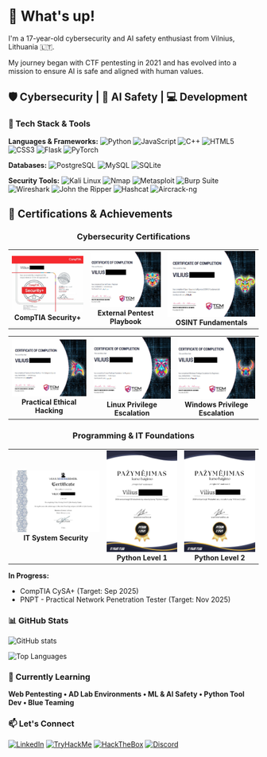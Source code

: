# 🤙 What's up!

I'm a 17-year-old cybersecurity and AI safety enthusiast from Vilnius, Lithuania 🇱🇹.

My journey began with CTF pentesting in 2021 and has evolved into a mission to ensure AI is safe and aligned with human values.

## 🛡️ Cybersecurity | 🤖 AI Safety | 💻 Development

### 🔧 Tech Stack & Tools

**Languages & Frameworks:**
![Python](https://img.shields.io/badge/Python-3776AB?style=for-the-badge&logo=python&logoColor=white)
![JavaScript](https://img.shields.io/badge/JavaScript-F7DF1E?style=for-the-badge&logo=javascript&logoColor=black)
![C++](https://img.shields.io/badge/C++-00599C?style=for-the-badge&logo=c%2B%2B&logoColor=white)
![HTML5](https://img.shields.io/badge/HTML5-E34F26?style=for-the-badge&logo=html5&logoColor=white)
![CSS3](https://img.shields.io/badge/CSS3-1572B6?style=for-the-badge&logo=css3&logoColor=white)
![Flask](https://img.shields.io/badge/Flask-000000?style=for-the-badge&logo=flask&logoColor=white)
![PyTorch](https://img.shields.io/badge/PyTorch-EE4C2C?style=for-the-badge&logo=pytorch&logoColor=white)

**Databases:**
![PostgreSQL](https://img.shields.io/badge/PostgreSQL-4169E1?style=for-the-badge&logo=postgresql&logoColor=white)
![MySQL](https://img.shields.io/badge/MySQL-4479A1?style=for-the-badge&logo=mysql&logoColor=white)
![SQLite](https://img.shields.io/badge/SQLite-003B57?style=for-the-badge&logo=sqlite&logoColor=white)

**Security Tools:**
![Kali Linux](https://img.shields.io/badge/Kali_Linux-557C94?style=for-the-badge&logo=kali-linux&logoColor=white)
![Nmap](https://img.shields.io/badge/Nmap-FFFFFF?style=for-the-badge&logo=nmap&logoColor=black)
![Metasploit](https://img.shields.io/badge/Metasploit-258FFA?style=for-the-badge&logo=metasploit&logoColor=white)
![Burp Suite](https://img.shields.io/badge/Burp_Suite-FF6633?style=for-the-badge&logo=burp-suite&logoColor=white)
![Wireshark](https://img.shields.io/badge/Wireshark-1679A7?style=for-the-badge&logo=wireshark&logoColor=white)
![John the Ripper](https://img.shields.io/badge/John_the_Ripper-000000?style=for-the-badge&logo=john-the-ripper&logoColor=white)
![Hashcat](https://img.shields.io/badge/Hashcat-000000?style=for-the-badge&logo=hashcat&logoColor=white)
![Aircrack-ng](https://img.shields.io/badge/Aircrack--ng-000000?style=for-the-badge&logo=aircrack-ng&logoColor=white)

## 📜 Certifications & Achievements

<div align="center">
  
### Cybersecurity Certifications
| | | |
|:-------------------------:|:-------------------------:|:-------------------------:|
| [![CompTIA Security+](https://github.com/ViliusDevX/ViliusDevX/raw/main/certificates/CompTIA%20Security%2B%20ce%20Certification.jpg)](https://github.com/ViliusDevX/ViliusDevX/raw/main/certificates/CompTIA%20Security%2B%20ce%20Certification.jpg) <br> **CompTIA Security+** | [![External Pentest Playbook](https://github.com/ViliusDevX/ViliusDevX/raw/main/certificates/External%20Pentest%20Playbook.jpg)](https://github.com/ViliusDevX/ViliusDevX/raw/main/certificates/External%20Pentest%20Playbook.jpg) <br> **External Pentest Playbook** | [![OSINT Fundamentals](https://github.com/ViliusDevX/ViliusDevX/raw/main/certificates/Open-Source%20Intelligence%20(OSINT)%20Fundamentals.jpg)](https://github.com/ViliusDevX/ViliusDevX/raw/main/certificates/Open-Source%20Intelligence%20(OSINT)%20Fundamentals.jpg) <br> **OSINT Fundamentals** |

| | | |
|:-------------------------:|:-------------------------:|:-------------------------:|
| [![Practical Ethical Hacking](https://github.com/ViliusDevX/ViliusDevX/raw/main/certificates/Practical%20Ethical%20Hacking.jpg)](https://github.com/ViliusDevX/ViliusDevX/raw/main/certificates/Practical%20Ethical%20Hacking.jpg) <br> **Practical Ethical Hacking** | [![Linux PrivEsc](https://github.com/ViliusDevX/ViliusDevX/raw/main/certificates/Linux%20Privilege%20Escalation.jpg)](https://github.com/ViliusDevX/ViliusDevX/raw/main/certificates/Linux%20Privilege%20Escalation.jpg) <br> **Linux Privilege Escalation** | [![Windows PrivEsc](https://github.com/ViliusDevX/ViliusDevX/raw/main/certificates/Windows%20Privilege%20Escalation.jpg)](https://github.com/ViliusDevX/ViliusDevX/raw/main/certificates/Windows%20Privilege%20Escalation.jpg) <br> **Windows Privilege Escalation** |

### Programming & IT Foundations
| | | |
|:-------------------------:|:-------------------------:|:-------------------------:|
| [![IT System Security](https://github.com/ViliusDevX/ViliusDevX/raw/main/certificates/Fundamentals%20of%20IT%20system%20security.jpg)](https://github.com/ViliusDevX/ViliusDevX/raw/main/certificates/Fundamentals%20of%20IT%20system%20security.jpg) <br> **IT System Security** | [![Python Level 1](https://github.com/ViliusDevX/ViliusDevX/raw/main/certificates/Python%20Kursas%20(1%20Lygis).jpg)](https://github.com/ViliusDevX/ViliusDevX/raw/main/certificates/Python%20Kursas%20(1%20Lygis).jpg) <br> **Python Level 1** | [![Python Level 2](https://github.com/ViliusDevX/ViliusDevX/raw/main/certificates/Python%20Kursas%20(2%20Lygis).jpg)](https://github.com/ViliusDevX/ViliusDevX/raw/main/certificates/Python%20Kursas%20(2%20Lygis).jpg) <br> **Python Level 2** |

</div>

**In Progress:**
- CompTIA CySA+ (Target: Sep 2025)
- PNPT - Practical Network Penetration Tester (Target: Nov 2025)

### 📊 GitHub Stats

![GitHub stats](https://github-readme-stats.vercel.app/api?username=ViliusDevX&show_icons=true&theme=radical)

![Top Languages](https://github-readme-stats.vercel.app/api/top-langs/?username=ViliusDevX&layout=compact&theme=radical)

### 🌱 Currently Learning

**Web Pentesting • AD Lab Environments • ML & AI Safety • Python Tool Dev • Blue Teaming**

### 📫 Let's Connect

[![LinkedIn](https://img.shields.io/badge/LinkedIn-0077B5?style=for-the-badge&logo=linkedin&logoColor=white)]((https://www.linkedin.com/in/vilius-nikitinas-01381732a))
[![TryHackMe](https://img.shields.io/badge/TryHackMe-212C42?style=for-the-badge&logo=tryhackme&logoColor=white)]((https://tryhackme.com/p/ViliusDevX))
[![HackTheBox](https://img.shields.io/badge/HackTheBox-111927?style=for-the-badge&logo=hackthebox&logoColor=9FEF00)]((https://app.hackthebox.com/profile/1813221))
[![Discord](https://img.shields.io/badge/Discord-5865F2?style=for-the-badge&logo=discord&logoColor=white)]((https://discord.com/users/wilius))
